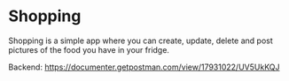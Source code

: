 # Shopping
Shopping is a simple app where you can create, update, delete and post pictures of the food you have in your fridge.

Backend: https://documenter.getpostman.com/view/17931022/UV5UkKQJ

